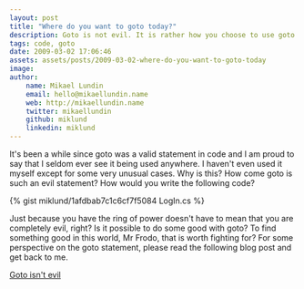 ```yaml
---
layout: post
title: "Where do you want to goto today?"
description: Goto is not evil. It is rather how you choose to use goto that is evil. There are situations when Goto is legitimate.
tags: code, goto
date: 2009-03-02 17:06:46
assets: assets/posts/2009-03-02-where-do-you-want-to-goto-today
image: 
author: 
    name: Mikael Lundin
    email: hello@mikaellundin.name 
    web: http://mikaellundin.name
    twitter: mikaellundin
    github: miklund
    linkedin: miklund                    
---
```


It's been a while since goto was a valid statement in code and I am proud to say that I seldom ever see it being used anywhere. I haven't even used it myself except for some very unusual cases.  Why is this? How come goto is such an evil statement? How would you write the following code?

{% gist miklund/1afdbab7c1c6cf7f5084 LogIn.cs %}

Just because you have the ring of power doesn't have to mean that you are completely evil, right? Is it possible to do some good with goto? To find something good in this world, Mr Frodo, that is worth fighting for?  For some perspective on the goto statement, please read the following blog post and get back to me. 

[Goto isn't evil](http://netevil.org/blog/2004/jul/goto-isnt-evil)
